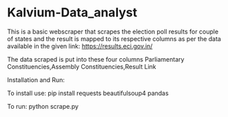 # Kalvium-Data_analyst

This is a basic webscraper that scrapes the election poll results for couple of states and the result is mapped to its respective columns as per the data available in the given link: https://results.eci.gov.in/

The data scraped is put into these four columns Parliamentary Constituencies,Assembly Constituencies,Result Link

Installation and Run:

To install use: pip install requests beautifulsoup4 pandas

To run: python scrape.py
